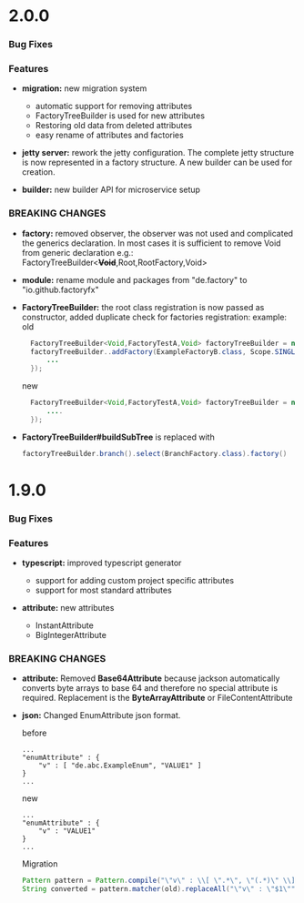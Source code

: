 # 2.0.0


### Bug Fixes

### Features

* **migration:** new migration system 
  *  automatic support for removing attributes
  *  FactoryTreeBuilder is used for new attributes
  *  Restoring old data from deleted attributes
  *  easy rename of attributes and factories

* **jetty server:** rework the jetty configuration. The complete jetty structure is now represented in a factory structure. A new builder can be used for creation.
  
* **builder:** new builder API for microservice setup


### BREAKING CHANGES

* **factory:** removed observer, the observer was not used and complicated the generics declaration. In most cases it is sufficient to remove Void from generic declaration e.g.: FactoryTreeBuilder<**~~Void~~**,Root,RootFactory,Void>

* **module:** rename module and packages from "de.factory" to "io.github.factoryfx"

* **FactoryTreeBuilder:** the root class registration is now passed as constructor, added duplicate check for factories registration:
  example:
  old
  ```java
    FactoryTreeBuilder<Void,FactoryTestA,Void> factoryTreeBuilder = new FactoryTreeBuilder<>(FactoryTestA.class);
    factoryTreeBuilder..addFactory(ExampleFactoryB.class, Scope.SINGLETON, context -> {
        ...
    });
  ```
  new
    ```java
      FactoryTreeBuilder<Void,FactoryTestA,Void> factoryTreeBuilder = new FactoryTreeBuilder<>(FactoryTestA.class, context -> {
          ....
      });
    ```
* **FactoryTreeBuilder#buildSubTree** is replaced with 
  ```java 
  factoryTreeBuilder.branch().select(BranchFactory.class).factory()
  ```


# 1.9.0


### Bug Fixes

### Features

* **typescript:** improved typescript generator
  * support for adding custom project specific attributes
  * support for most standard attributes
  
* **attribute:** new attributes
  * InstantAttribute
  * BigIntegerAttribute 

### BREAKING CHANGES

* **attribute:** Removed **Base64Attribute** because jackson automatically converts byte arrays to base 64 and therefore no special attribute is required. 
  Replacement is the **ByteArrayAttribute** or FileContentAttribute
* **json:** Changed EnumAttribute json format. 

  before
  ```
  ...
  "enumAttribute" : {
      "v" : [ "de.abc.ExampleEnum", "VALUE1" ]
  }
  ...
  ```
  new
  ```
  ...
  "enumAttribute" : {
      "v" : "VALUE1"
  }
  ...
  ```
  Migration
  ```java
  Pattern pattern = Pattern.compile("\"v\" : \\[ \".*\", \"(.*)\" \\]");
  String converted = pattern.matcher(old).replaceAll("\"v\" : \"$1\"");    
  ````
  
